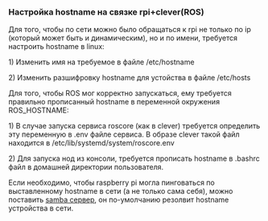 ### Настройка hostname на связке rpi+clever\(ROS\)

Для того, чтобы по сети можно было обращаться к rpi не только по ip \(который может быть и динамическим\), но и по имени, требуется настроить hostname в linux:

1\) Изменить имя на требуемое в файле /etc/hostname

2\) Изменить разшифровку hostname для устойства в файле /etc/hosts

Для того, чтобы ROS мог корректно запускаться, ему требуется правильно прописанный hostname в переменной окружения ROS\_HOSTNAME:

1\) В случае запуска сервиса roscore \(как в clever\) требуется определить эту переменную в .env файле сервиса. В образе сlever такой файл находится в /etc/lib/systemd/system/roscore.env

2\) Для запуска нод из консоли, требуется прописать hostname в .bashrc файл в домашней директории пользователя.

Если необходимо, чтобы raspberry pi могла пинговаться по выставленному hostname в сети \(а не только сама себя\), можно поставить [samba сервер](https://goldarte.gitbooks.io/dev-notes/content/obraschenie-k-rpi-po-seti-cherez-hostname-i-dhcp.html), он по-умолчанию резолвит hostname устройства в сети.

